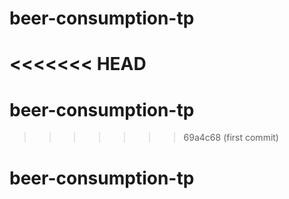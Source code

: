 # beer-consumption-tp
<<<<<<< HEAD
=======
# beer-consumption-tp
>>>>>>> 69a4c68 (first commit)
# beer-consumption-tp

